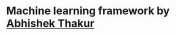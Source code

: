 # Machine learning framework by [Abhishek Thakur](https://github.com/abhishekkrthakur/mlframework)


